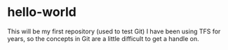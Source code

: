 # hello-world
This will be my first repository (used to test Git)
I have been using TFS for years, so the concepts in Git are a little difficult to get a handle on.
